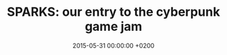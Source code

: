 ---
layout: post
title:  "SPARKS: our entry to the cyberpunk game jam"
date:   2015-05-31 00:00:00 +0200
categories: gamejam
thumb_url: /assets/thumbnails/sparks.png
---